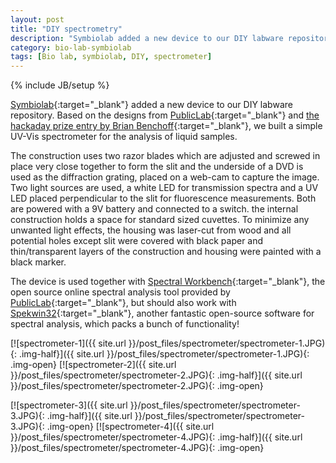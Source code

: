 ```yaml
---
layout: post
title: "DIY spectrometry"
description: "Symbiolab added a new device to our DIY labware repository. Based on the designs from PublicLab and the hackaday prize entry by Brian Benchoff, we built a simple UV-Vis spectrometer for the analysis of liquid samples."
category: bio-lab-symbiolab
tags: [Bio lab, symbiolab, DIY, spectrometer]
---
```

{% include JB/setup %}


[Symbiolab](http://irnas.eu/symbiolab){:target="_blank"} added a new device to our DIY labware repository. Based on the designs from [PublicLab](https://publiclab.org/){:target="_blank"} and [the hackaday prize entry by Brian Benchoff](http://hackaday.com/2016/07/21/hackaday-prize-entry-a-simple-spectrophotometer/){:target="_blank"}, we built a simple UV-Vis spectrometer for the analysis of liquid samples.

The construction uses two razor blades which are adjusted and screwed in place very close together to form the slit and the underside of a DVD is used as the diffraction grating, placed on a web-cam to capture the image. Two light sources are used, a white LED for transmission spectra and a UV LED placed perpendicular to the slit for fluorescence measurements. Both are powered with a 9V battery and connected to a switch. the internal construction holds a space for standard sized cuvettes. To minimize any unwanted light effects, the housing was laser-cut from wood and all potential holes except slit were covered with black paper and thin/transparent layers of the construction and housing were painted with a black marker.

The device is used together with [Spectral Workbench](https://spectralworkbench.org/){:target="_blank"}, the open source online spectral analysis tool provided by [PublicLab](https://publiclab.org/){:target="_blank"}, but should also work with [Spekwin32](http://effemm2.de/spekwin/index_en.html){:target="_blank"}, another fantastic open-source software for spectral analysis, which packs a bunch of functionality!

[![spectrometer-1]({{ site.url }}/post_files/spectrometer/spectrometer-1.JPG){: .img-half}]({{ site.url }}/post_files/spectrometer/spectrometer-1.JPG){: .img-open}
[![spectrometer-2]({{ site.url }}/post_files/spectrometer/spectrometer-2.JPG){: .img-half}]({{ site.url }}/post_files/spectrometer/spectrometer-2.JPG){: .img-open}

[![spectrometer-3]({{ site.url }}/post_files/spectrometer/spectrometer-3.JPG){: .img-half}]({{ site.url }}/post_files/spectrometer/spectrometer-3.JPG){: .img-open}
[![spectrometer-4]({{ site.url }}/post_files/spectrometer/spectrometer-4.JPG){: .img-half}]({{ site.url }}/post_files/spectrometer/spectrometer-4.JPG){: .img-open}


